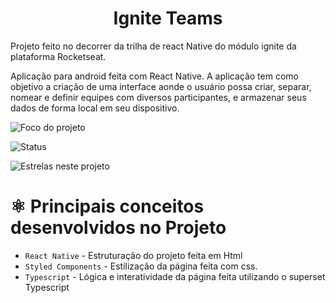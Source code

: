<h1 align="center"> Ignite Teams  </h1>

Projeto feito no decorrer da trilha de react Native do módulo ignite da plataforma Rocketseat.

Aplicação para android feita com React Native. A aplicação tem como objetivo a criação de uma interface aonde o usuário possa criar, separar, nomear e definir equipes com diversos participantes, e armazenar seus dados de forma local em seu dispositivo.

![Foco do projeto](https://img.shields.io/badge/Projeto%20com%20foco%20para-Estudos-blue)

![Status](https://img.shields.io/badge/Status-Em%20desenvolvimento-blue)

![Estrelas neste projeto](https://img.shields.io/github/stars/Paulo-Augusto12/Ignite-Teams--ReactNative?style=social)

# ⚛️ Principais conceitos desenvolvidos no Projeto

- `React Native` - Estruturação do projeto feita em Html
- `Styled Components` - Estilização da página feita com css.
- `Typescript` - Lógica e interatividade da página feita utilizando o superset Typescript 

